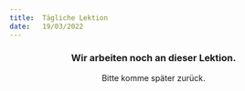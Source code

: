 ```yaml
---
title:  Tägliche Lektion
date:   19/03/2022
---
```


### <center>Wir arbeiten noch an dieser Lektion.</center>
<center>Bitte komme später zurück.</center>